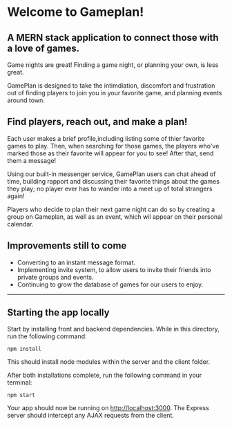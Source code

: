 # Welcome to Gameplan!

## A MERN stack application to connect those with a love of games.

Game nights are great! Finding a game night, or planning your own, is less great.

GamePlan is designed to take the intimdiation, discomfort and frustration out of finding players to join you in your favorite game, and planning events around town.

## Find players, reach out, and make a plan!

Each user makes a brief profile,including listing some of thier favorite games to play. Then, when searching for those games, the players who've marked those as their favorite will appear for you to see! After that, send them a message!

Using our built-in messenger service, GamePlan users can chat ahead of time, building rapport and discussing their favorite things about the games they play; no player ever has to wander into a meet up of total strangers again!

Players who decide to plan their next game night can do so by creating a group on Gameplan, as well as an event, which wil appear on their personal calendar. 

## Improvements still to come

- Converting to an instant message format.
- Implementing invite system, to allow users to invite their friends into private groups and events.
- Continuing to grow the database of games for our users to enjoy. 

----------------------------------------------------------------------------------------------------------------------------------------

## Starting the app locally

Start by installing front and backend dependencies. While in this directory, run the following command:

```
npm install
```

This should install node modules within the server and the client folder.

After both installations complete, run the following command in your terminal:

```
npm start
```

Your app should now be running on <http://localhost:3000>. The Express server should intercept any AJAX requests from the client.

